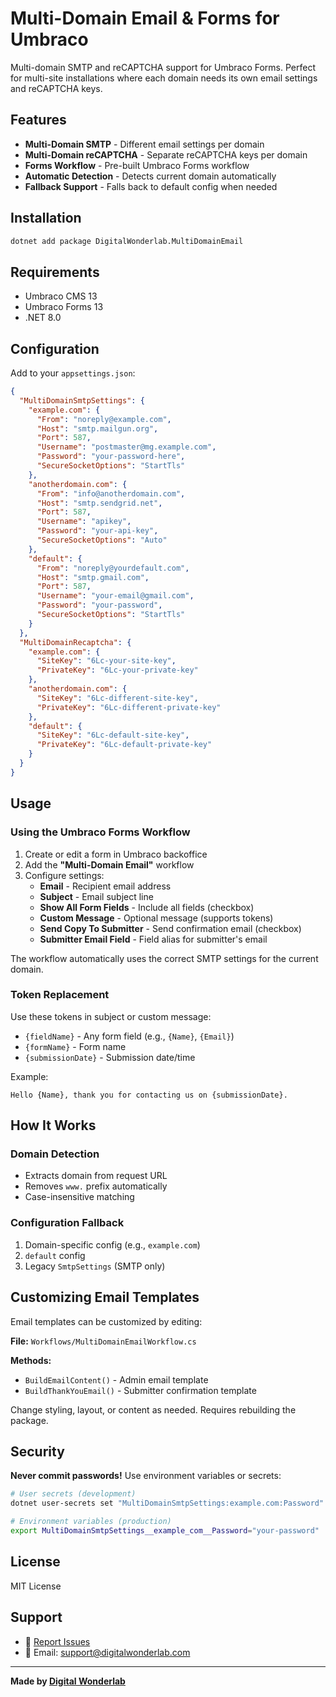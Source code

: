 ﻿# Multi-Domain Email & Forms for Umbraco

Multi-domain SMTP and reCAPTCHA support for Umbraco Forms. Perfect for multi-site installations where each domain needs its own email settings and reCAPTCHA keys.

## Features

- **Multi-Domain SMTP** - Different email settings per domain
- **Multi-Domain reCAPTCHA** - Separate reCAPTCHA keys per domain
- **Forms Workflow** - Pre-built Umbraco Forms workflow
- **Automatic Detection** - Detects current domain automatically
- **Fallback Support** - Falls back to default config when needed

## Installation

```bash
dotnet add package DigitalWonderlab.MultiDomainEmail
```

## Requirements

- Umbraco CMS 13
- Umbraco Forms 13
- .NET 8.0

## Configuration

Add to your `appsettings.json`:

```json
{
  "MultiDomainSmtpSettings": {
    "example.com": {
      "From": "noreply@example.com",
      "Host": "smtp.mailgun.org",
      "Port": 587,
      "Username": "postmaster@mg.example.com",
      "Password": "your-password-here",
      "SecureSocketOptions": "StartTls"
    },
    "anotherdomain.com": {
      "From": "info@anotherdomain.com",
      "Host": "smtp.sendgrid.net",
      "Port": 587,
      "Username": "apikey",
      "Password": "your-api-key",
      "SecureSocketOptions": "Auto"
    },
    "default": {
      "From": "noreply@yourdefault.com",
      "Host": "smtp.gmail.com",
      "Port": 587,
      "Username": "your-email@gmail.com",
      "Password": "your-password",
      "SecureSocketOptions": "StartTls"
    }
  },
  "MultiDomainRecaptcha": {
    "example.com": {
      "SiteKey": "6Lc-your-site-key",
      "PrivateKey": "6Lc-your-private-key"
    },
    "anotherdomain.com": {
      "SiteKey": "6Lc-different-site-key",
      "PrivateKey": "6Lc-different-private-key"
    },
    "default": {
      "SiteKey": "6Lc-default-site-key",
      "PrivateKey": "6Lc-default-private-key"
    }
  }
}
```

## Usage

### Using the Umbraco Forms Workflow

1. Create or edit a form in Umbraco backoffice
2. Add the **"Multi-Domain Email"** workflow
3. Configure settings:
   - **Email** - Recipient email address
   - **Subject** - Email subject line
   - **Show All Form Fields** - Include all fields (checkbox)
   - **Custom Message** - Optional message (supports tokens)
   - **Send Copy To Submitter** - Send confirmation email (checkbox)
   - **Submitter Email Field** - Field alias for submitter's email

The workflow automatically uses the correct SMTP settings for the current domain.

### Token Replacement

Use these tokens in subject or custom message:

- `{fieldName}` - Any form field (e.g., `{Name}`, `{Email}`)
- `{formName}` - Form name
- `{submissionDate}` - Submission date/time

Example:
```
Hello {Name}, thank you for contacting us on {submissionDate}.
```

## How It Works

### Domain Detection
- Extracts domain from request URL
- Removes `www.` prefix automatically
- Case-insensitive matching

### Configuration Fallback
1. Domain-specific config (e.g., `example.com`)
2. `default` config
3. Legacy `SmtpSettings` (SMTP only)

## Customizing Email Templates

Email templates can be customized by editing:

**File:** `Workflows/MultiDomainEmailWorkflow.cs`

**Methods:**
- `BuildEmailContent()` - Admin email template
- `BuildThankYouEmail()` - Submitter confirmation template

Change styling, layout, or content as needed. Requires rebuilding the package.

## Security

**Never commit passwords!** Use environment variables or secrets:

```bash
# User secrets (development)
dotnet user-secrets set "MultiDomainSmtpSettings:example.com:Password" "your-password"

# Environment variables (production)
export MultiDomainSmtpSettings__example_com__Password="your-password"
```

## License

MIT License

## Support

- 🐛 [Report Issues](https://github.com/digitalwonderlab/umbraco-multidomain-email/issues)
- 📧 Email: support@digitalwonderlab.com

---

**Made by [Digital Wonderlab](https://digitalwonderlab.com)**